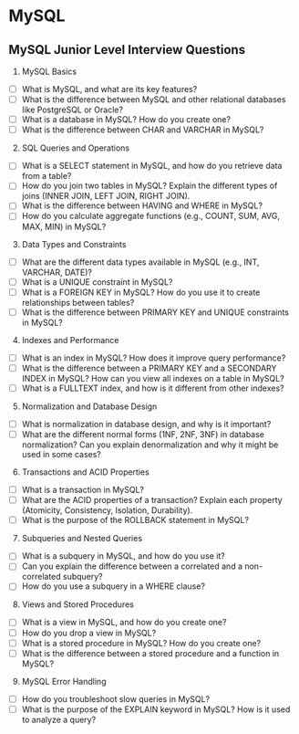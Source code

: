 # MySQL

## MySQL Junior Level Interview Questions

1. MySQL Basics
- [ ] What is MySQL, and what are its key features?
- [ ] What is the difference between MySQL and other relational databases like PostgreSQL or Oracle?
- [ ] What is a database in MySQL? How do you create one?
- [ ] What is the difference between CHAR and VARCHAR in MySQL?

2. SQL Queries and Operations
- [ ] What is a SELECT statement in MySQL, and how do you retrieve data from a table?
- [ ] How do you join two tables in MySQL? Explain the different types of joins (INNER JOIN, LEFT JOIN, RIGHT JOIN).
- [ ] What is the difference between HAVING and WHERE in MySQL?
- [ ] How do you calculate aggregate functions (e.g., COUNT, SUM, AVG, MAX, MIN) in MySQL?

3. Data Types and Constraints
- [ ] What are the different data types available in MySQL (e.g., INT, VARCHAR, DATE)?
- [ ] What is a UNIQUE constraint in MySQL?
- [ ] What is a FOREIGN KEY in MySQL? How do you use it to create relationships between tables?
- [ ] What is the difference between PRIMARY KEY and UNIQUE constraints in MySQL?

4. Indexes and Performance
- [ ] What is an index in MySQL? How does it improve query performance?
- [ ] What is the difference between a PRIMARY KEY and a SECONDARY INDEX in MySQL?
How can you view all indexes on a table in MySQL?
- [ ] What is a FULLTEXT index, and how is it different from other indexes?

5. Normalization and Database Design
- [ ] What is normalization in database design, and why is it important?
- [ ] What are the different normal forms (1NF, 2NF, 3NF) in database normalization?
Can you explain denormalization and why it might be used in some cases?

6. Transactions and ACID Properties
- [ ] What is a transaction in MySQL?
- [ ] What are the ACID properties of a transaction? Explain each property (Atomicity, Consistency, Isolation, Durability).
- [ ] What is the purpose of the ROLLBACK statement in MySQL?

7. Subqueries and Nested Queries
- [ ] What is a subquery in MySQL, and how do you use it?
- [ ] Can you explain the difference between a correlated and a non-correlated subquery?
- [ ] How do you use a subquery in a WHERE clause?

8. Views and Stored Procedures
- [ ] What is a view in MySQL, and how do you create one?
- [ ] How do you drop a view in MySQL?
- [ ] What is a stored procedure in MySQL? How do you create one?
- [ ] What is the difference between a stored procedure and a function in MySQL?

9. MySQL Error Handling
- [ ] How do you troubleshoot slow queries in MySQL?
- [ ] What is the purpose of the EXPLAIN keyword in MySQL? How is it used to analyze a query?